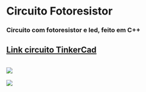 # Circuito Fotoresistor

<h3>Circuito com fotoresistor e led, feito em C++</h3>
<div>
  <h2><a href="https://www.tinkercad.com/things/e7rEkszpft7-daring-snaget">Link circuito TinkerCad</a></h2>
  <br>
  <img src="https://github.com/MrSampaio/CircuitoFotoresistor/assets/118141328/e2473332-7cb7-44b8-b492-672974a0f6bd">
  <br>
  <br>
  <img src="https://github.com/MrSampaio/CircuitoFotoresistor/assets/118141328/44df795c-7047-4416-812b-6f83d64cef06">
</div>




